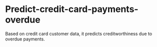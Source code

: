 # Predict-credit-card-payments-overdue
Based on credit card customer data, it predicts creditworthiness due to overdue payments.
